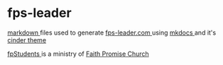 # fps-leader
[ markdown ]( https://daringfireball.net/projects/markdown/ ) files used to generate
[ fps-leader.com ]( https://fps-leader.com ) using [ mkdocs ]( http://www.mkdocs.org )
and it's [ cinder theme ]( https://sourcefoundry.org/cinder/ )

[ fpStudents ]( http://fpstudents.org ) is a ministry of
[ Faith Promise Church ]( http://faithpromise.org )
